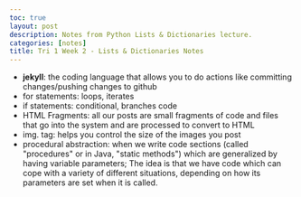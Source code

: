 ```yaml
---
toc: true
layout: post
description: Notes from Python Lists & Dictionaries lecture.
categories: [notes]
title: Tri 1 Week 2 - Lists & Dictionaries Notes 
---
```


- **jekyll**: the coding language that allows you to do actions like committing changes/pushing changes to github
- for statements:  loops, iterates 
- if statements: conditional, branches code
- HTML Fragments: all our posts are small fragments of code and files that go into the system and are processed to convert to HTML
- img. tag: helps you control the size of the images you post
- procedural abstraction: when we write code sections (called "procedures" or in Java, "static methods") which are generalized by having variable parameters; The idea is that we have code which can cope with a variety of different situations, depending on how its parameters are set when it is called.
